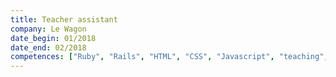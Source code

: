 ```yaml
---
title: Teacher assistant
company: Le Wagon
date_begin: 01/2018 
date_end: 02/2018
competences: ["Ruby", "Rails", "HTML", "CSS", "Javascript", "teaching", "Object-Oriented Programming (OOP)"]
---
```

